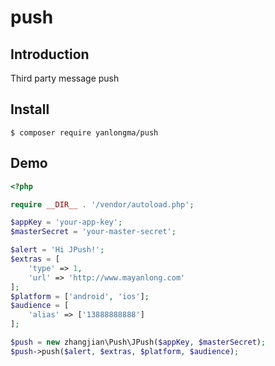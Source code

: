 # push

## Introduction

Third party message push

## Install

```
$ composer require yanlongma/push
```

## Demo

```php
<?php

require __DIR__ . '/vendor/autoload.php';

$appKey = 'your-app-key';
$masterSecret = 'your-master-secret';

$alert = 'Hi JPush!';
$extras = [
    'type' => 1,
    'url' => 'http://www.mayanlong.com'
];
$platform = ['android', 'ios'];
$audience = [
    'alias' => ['13888888888']
];

$push = new zhangjian\Push\JPush($appKey, $masterSecret);
$push->push($alert, $extras, $platform, $audience);
```